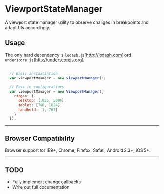 ViewportStateManager
====================

A viewport state manager utility to observe changes in breakpoints and adapt UIs accordingly.

## Usage

The only hard dependency is `lodash.js`[http://lodash.com] ord `underscore.js`[http://underscorejs.org].

``` js
  
  // Basic instantiation
  var viewportManager = new ViewportManager();
  
  // Pass in configurations
  var viewportManager = new ViewportManager({
    ranges: {
      desktop: [1025, 5000],
      tablet: [768, 1024],
      handheld: [1, 767]
    }
  });
```

---

## Browser Compatibility

Browser support for IE9+, Chrome, Firefox, Safari, Android 2.3+, iOS 5+.

---

## TODO

+ Fully implement change callbacks
+ Write out full documentation
